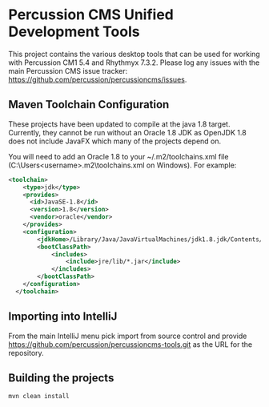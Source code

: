# Percussion CMS Unified Development Tools

This project contains the various desktop tools that can be used for working with Percussion CM1 5.4 and Rhythmyx 7.3.2.  Please log any issues with the main Percussion CMS issue tracker: https://github.com/percussion/percussioncms/issues. 

## Maven Toolchain Configuration 
These projects have been updated to compile at the java 1.8 target.  Currently, they cannot be run without an Oracle 1.8 JDK as OpenJDK 1.8 does not include JavaFX which many of the projects depend on.  

You will need to add an Oracle 1.8 to your ~/.m2/toolchains.xml file (C:\Users\<username>\.m2\toolchains.xml on Windows). For example:

```xml
<toolchain>
    <type>jdk</type>
    <provides>
      <id>JavaSE-1.8</id>
      <version>1.8</version>
      <vendor>oracle</vendor>
    </provides>
    <configuration>
        <jdkHome>/Library/Java/JavaVirtualMachines/jdk1.8.jdk/Contents/Home/</jdkHome>
        <bootClassPath>
            <includes>
                <include>jre/lib/*.jar</include>
            </includes>
        </bootClassPath>
    </configuration>
  </toolchain>
```
## Importing into IntelliJ
From the main IntelliJ menu pick import from source control and provide https://github.com/percussion/percussioncms-tools.git as the URL for the repository.


## Building the projects
```shell script
mvn clean install
````
